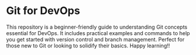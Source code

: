 # Git for DevOps

This repository is a beginner-friendly guide to understanding Git concepts essential for DevOps. It includes practical examples and commands to help you get started with version control and branch management. Perfect for those new to Git or looking to solidify their basics. Happy learning!!


